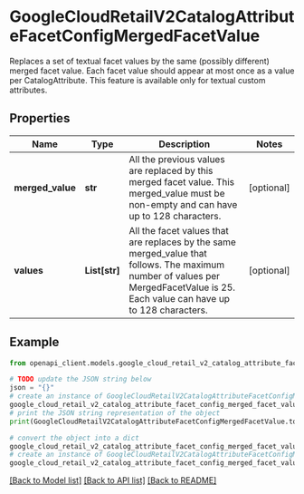 # GoogleCloudRetailV2CatalogAttributeFacetConfigMergedFacetValue

Replaces a set of textual facet values by the same (possibly different) merged facet value. Each facet value should appear at most once as a value per CatalogAttribute. This feature is available only for textual custom attributes.

## Properties

Name | Type | Description | Notes
------------ | ------------- | ------------- | -------------
**merged_value** | **str** | All the previous values are replaced by this merged facet value. This merged_value must be non-empty and can have up to 128 characters. | [optional] 
**values** | **List[str]** | All the facet values that are replaces by the same merged_value that follows. The maximum number of values per MergedFacetValue is 25. Each value can have up to 128 characters. | [optional] 

## Example

```python
from openapi_client.models.google_cloud_retail_v2_catalog_attribute_facet_config_merged_facet_value import GoogleCloudRetailV2CatalogAttributeFacetConfigMergedFacetValue

# TODO update the JSON string below
json = "{}"
# create an instance of GoogleCloudRetailV2CatalogAttributeFacetConfigMergedFacetValue from a JSON string
google_cloud_retail_v2_catalog_attribute_facet_config_merged_facet_value_instance = GoogleCloudRetailV2CatalogAttributeFacetConfigMergedFacetValue.from_json(json)
# print the JSON string representation of the object
print(GoogleCloudRetailV2CatalogAttributeFacetConfigMergedFacetValue.to_json())

# convert the object into a dict
google_cloud_retail_v2_catalog_attribute_facet_config_merged_facet_value_dict = google_cloud_retail_v2_catalog_attribute_facet_config_merged_facet_value_instance.to_dict()
# create an instance of GoogleCloudRetailV2CatalogAttributeFacetConfigMergedFacetValue from a dict
google_cloud_retail_v2_catalog_attribute_facet_config_merged_facet_value_from_dict = GoogleCloudRetailV2CatalogAttributeFacetConfigMergedFacetValue.from_dict(google_cloud_retail_v2_catalog_attribute_facet_config_merged_facet_value_dict)
```
[[Back to Model list]](../README.md#documentation-for-models) [[Back to API list]](../README.md#documentation-for-api-endpoints) [[Back to README]](../README.md)


